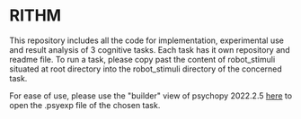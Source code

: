# RITHM

This repository includes all the code for implementation, experimental use and result analysis of 3 cognitive tasks. Each task has it own repository and readme file.
To run a task, please copy past the content of robot_stimuli situated at root directory into the robot_stimuli directory of the concerned task.

For ease of use, please use the "builder" view of psychopy 2022.2.5 [here](https://github.com/psychopy/psychopy/releases/tag/2022.2.5) to open the .psyexp file of the chosen task.
